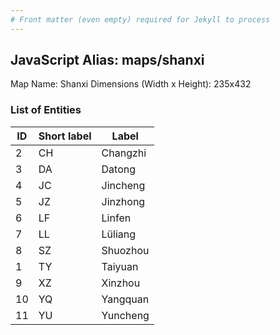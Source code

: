 ```yaml
---
# Front matter (even empty) required for Jekyll to process
---
```


## JavaScript Alias: maps/shanxi

Map Name: Shanxi
Dimensions (Width x Height): 235x432





### List of Entities

ID | Short label | Label
---|---|---|
2|CH|Changzhi
3|DA|Datong
4|JC|Jincheng
5|JZ|Jinzhong
6|LF|Linfen
7|LL|Lüliang
8|SZ|Shuozhou
1|TY|Taiyuan
9|XZ|Xinzhou
10|YQ|Yangquan
11|YU|Yuncheng

